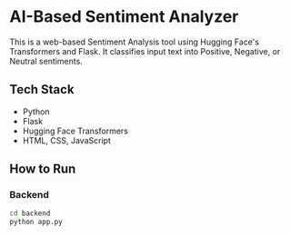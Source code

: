 # AI-Based Sentiment Analyzer

This is a web-based Sentiment Analysis tool using Hugging Face's Transformers and Flask. It classifies input text into Positive, Negative, or Neutral sentiments.

## Tech Stack
- Python
- Flask
- Hugging Face Transformers
- HTML, CSS, JavaScript

## How to Run

### Backend
```bash
cd backend
python app.py


